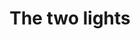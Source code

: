 ---
title: The two lights
image_path: /assets/images/sufi_stories_two_lights
gallery: Sufi Stories
---